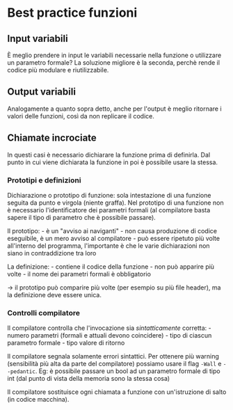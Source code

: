 # Best practice funzioni

## Input variabili
È meglio prendere in input le variabili necessarie nella funzione o utilizzare un parametro formale?
La soluzione migliore è la seconda, perchè rende il codice più modulare e riutilizzabile.

## Output variabili
Analogamente a quanto sopra detto, anche per l'output è meglio ritornare i valori delle funzioni, così da non replicare il codice.

## Chiamate incrociate
In questi casi è necessario dichiarare la funzione prima di definirla. Dal punto in cui viene dichiarata la funzione in poi è possibile usare la stessa.

### Prototipi e definizioni
Dichiarazione o prototipo di funzione: sola intestazione di una funzione seguita da punto e virgola (niente graffa). Nel prototipo di una funzione non è necessario l'identificatore dei parametri formali (al compilatore basta sapere il tipo di parametro che è possibile passare).

Il prototipo:
	- è un "avviso ai naviganti"
	- non causa produzione di codice eseguibile, è un mero avviso al compilatore
	- può essere ripetuto più volte all'interno del programma, l'importante è che le varie dichiarazioni non siano in contraddizione tra loro

La definizione:
	- contiene il codice della funzione
	- non può apparire più volte
	- il nome dei parametri formali è obbligatorio

-> il prototipo può comparire più volte (per esempio su più file header), ma la definizione deve essere unica.

### Controlli compilatore
Il compilatore controlla che l'invocazione sia *sintatticamente* corretta:
	- numero parametri (formali e attuali devono coincidere)
	- tipo di ciascun parametro formale
	- tipo valore di ritorno

Il compilatore segnala solamente errori sintattici. Per ottenere più warning (sensibilità più alta da parte del compilatore) possiamo usare il flag `-Wall` e `--pedantic`.
Eg: è possibile passare un bool ad un parametro formale di tipo int (dal punto di vista della memoria sono la stessa cosa)

Il compilatore sostituisce ogni chiamata a funzione con un'istruzione di salto (in codice macchina).



